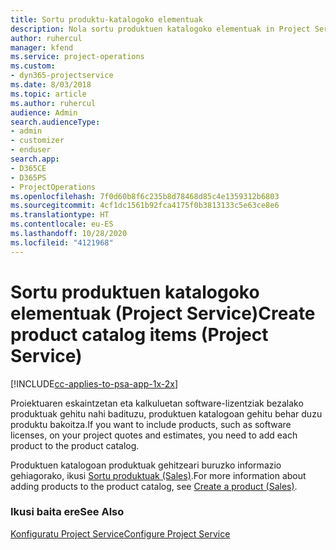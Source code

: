 ```yaml
---
title: Sortu produktu-katalogoko elementuak
description: Nola sortu produktuen katalogoko elementuak in Project Service-n
author: ruhercul
manager: kfend
ms.service: project-operations
ms.custom:
- dyn365-projectservice
ms.date: 8/03/2018
ms.topic: article
ms.author: ruhercul
audience: Admin
search.audienceType:
- admin
- customizer
- enduser
search.app:
- D365CE
- D365PS
- ProjectOperations
ms.openlocfilehash: 7f0d60b8f6c235b8d78468d85c4e1359312b6803
ms.sourcegitcommit: 4cf1dc1561b92fca4175f0b3813133c5e63ce8e6
ms.translationtype: HT
ms.contentlocale: eu-ES
ms.lasthandoff: 10/28/2020
ms.locfileid: "4121968"
---
```

# <a name="create-product-catalog-items-project-service"></a><span data-ttu-id="ed91c-103">Sortu produktuen katalogoko elementuak (Project Service)</span><span class="sxs-lookup"><span data-stu-id="ed91c-103">Create product catalog items (Project Service)</span></span>

[!INCLUDE[cc-applies-to-psa-app-1x-2x](../includes/cc-applies-to-psa-app-1x-2x.md)]

<span data-ttu-id="ed91c-104">Proiektuaren eskaintzetan eta kalkuluetan software-lizentziak bezalako produktuak gehitu nahi badituzu, produktuen katalogoan gehitu behar duzu produktu bakoitza.</span><span class="sxs-lookup"><span data-stu-id="ed91c-104">If you want to include products, such as software licenses, on your project quotes and estimates, you need to add each product to the product catalog.</span></span>  
  
 <span data-ttu-id="ed91c-105">Produktuen katalogoan produktuak gehitzeari buruzko informazio gehiagorako, ikusi [Sortu produktuak (Sales)](https://docs.microsoft.com/dynamics365/sales-enterprise/create-product-sales).</span><span class="sxs-lookup"><span data-stu-id="ed91c-105">For more information about adding products to the product catalog, see [Create a product (Sales)](https://docs.microsoft.com/dynamics365/sales-enterprise/create-product-sales).</span></span>  
  
### <a name="see-also"></a><span data-ttu-id="ed91c-106">Ikusi baita ere</span><span class="sxs-lookup"><span data-stu-id="ed91c-106">See Also</span></span>  
 [<span data-ttu-id="ed91c-107">Konfiguratu Project Service</span><span class="sxs-lookup"><span data-stu-id="ed91c-107">Configure Project Service</span></span>](../psa/configure.md)
